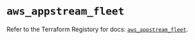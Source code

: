 # `aws_appstream_fleet`

Refer to the Terraform Registory for docs: [`aws_appstream_fleet`](https://registry.terraform.io/providers/hashicorp/aws/5.13.0/docs/resources/appstream_fleet).
